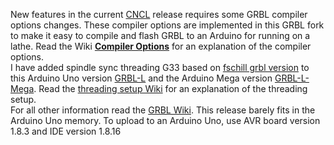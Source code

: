 New features in the current [CNCL](https://github.com/MetalWorkerTools/CNCL/wiki) release requires some GRBL compiler options changes. These compiler options are implemented in this GRBL fork to make it easy to compile and flash GRBL to an Arduino for running on a lathe. Read the Wiki [**Compiler Options**](https://github.com/MetalWorkerTools/grbl-L/wiki/Changed-Compiler-options) for an explanation of the compiler options.  
I have added spindle sync threading G33 based on [fschill grbl version](https://github.com/fschill/grbl-Mega/tree/spindle_sync) to this Arduino Uno version [GRBL-L](https://github.com/MetalWorkerTools/grbl-L) and the Arduino Mega version [GRBL-L-Mega](https://github.com/MetalWorkerTools/grbl-L-Mega). Read the [threading setup Wiki](https://github.com/MetalWorkerTools/grbl-L-Mega/wiki/Threading-setup-and-use) for an explanation of the threading setup.  
For all other information read the [GRBL Wiki](https://github.com/gnea/grbl/wiki).
This release barely fits in the Arduino Uno memory. To upload to an Arduino Uno, use AVR board version 1.8.3 and IDE version 1.8.16
